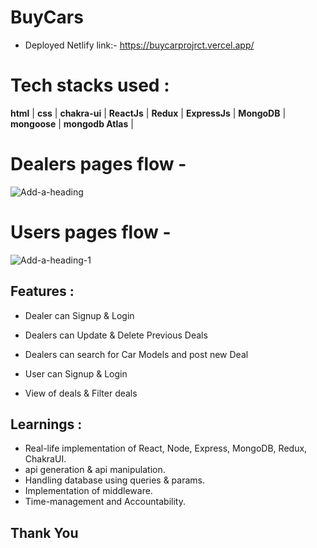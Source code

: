 # BuyCars

 - Deployed Netlify link:- https://buycarprojrct.vercel.app/

 # Tech stacks used :
 **html** |  **css** |  **chakra-ui** |  **ReactJs** |  **Redux** |  **ExpressJs** |  **MongoDB**  |  **mongoose** | **mongodb Atlas** | 
 
 # Dealers pages flow -
<img src="https://i.ibb.co/3zTDSss/Add-a-heading.png" alt="Add-a-heading" border="0">
   
 # Users pages flow -
<img src="https://i.ibb.co/pR5CwxY/Add-a-heading-1.png" alt="Add-a-heading-1" border="0">
 
  ## Features :

 - Dealer can Signup & Login
 - Dealers can Update & Delete Previous Deals
 - Dealers can search for Car Models and post new Deal

 - User can Signup & Login
 - View of deals & Filter deals


 ## Learnings :
- Real-life implementation of React, Node, Express, MongoDB, Redux, ChakraUI.
- api generation & api manipulation.
- Handling database using queries & params.
- Implementation of middleware.
- Time-management and Accountability.

## Thank You
